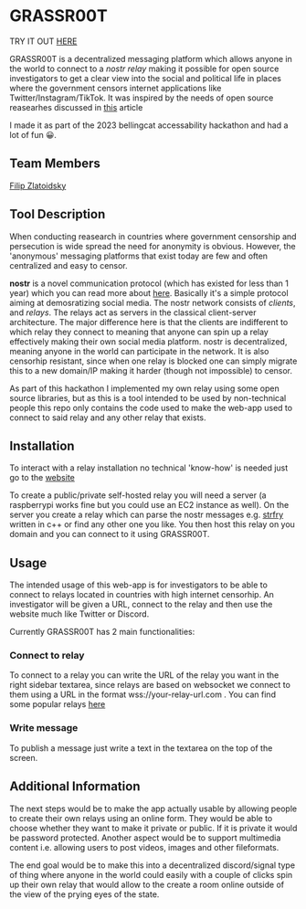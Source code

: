 # GRASSR00T

TRY IT OUT [HERE](https://nostr-relay-connector-n655.vercel.app/)

GRASSR00T is a decentralized messaging platform which allows anyone in the world to connect to a *nostr relay* making it possible for open source investigators to get a clear view into the social and political life in places where the government censors internet applications like Twitter/Instagram/TikTok. It was inspired by the needs of open source reasearhes discussed in [this](https://www.bellingcat.com/resources/2023/04/18/china-challenges-open-source-osint-social-media/) article

I made it as part of the 2023 bellingcat accessability hackathon and had a lot of fun 😀.

## Team Members
[Filip Zlatoidsky](https://github.com/fizlip)
## Tool Description

When conducting reasearch in countries where government censorship and persecution is wide spread the need for anonymity is obvious. However, the 'anonymous' messaging platforms that exist today are few and often centralized and easy to censor. 

**nostr** is a novel communication protocol (which has existed for less than 1 year) which you can read more about [here](https://nostr.com/). Basically it's a simple protocol aiming at demosratizing social media. The nostr network consists of *clients*, and *relays*. The relays act as servers in the classical client-server architecture. The major difference here is that the clients are indifferent to which relay they connect to meaning that anyone can spin up a relay effectively making their own social media platform. nostr is decentralized, meaning anyone in the world can participate in the network. It is also censorhip resistant, since when one relay is blocked one can simply migrate this to a new domain/IP making it harder (though not impossible) to censor. 

As part of this hackathon I implemented my own relay using some open source libraries, but as this is a tool intended to be used by non-technical people this repo only contains the code used to make the web-app used to connect to said relay and any other relay that exists.

## Installation
To interact with a relay installation no technical 'know-how' is needed just go to the [website](https://nostr-relay-connector-n655.vercel.app/)

To create a public/private self-hosted relay you will need a server (a raspberrypi works fine but you could use an EC2 instance as well). On the server you create a relay which can parse the nostr messages e.g. [strfry](https://github.com/hoytech/strfry) written in c++ or find any other one you like. You then host this relay on you domain and you can connect to it using GRASSR00T. 

## Usage

The intended usage of this web-app is for investigators to be able to connect to relays located in countries with high internet censorhip. An investigator will be given a URL, connect to the relay and then use the website much like Twitter or Discord. 

Currently GRASSR00T has 2 main functionalities:

### Connect to relay
To connect to a relay you can write the URL of the relay you want in the right sidebar textarea, since relays are based on websocket we connect to them using a URL in the format wss://your-relay-url.com . You can find some popular relays [here](https://nostr.watch/relays/find)
### Write message
To publish a message just write a text in the textarea on the top of the screen.

## Additional Information
The next steps would be to make the app actually usable by allowing people to create their own relays using an online form. They would be able to choose whether they want to make it private or public. If it is private it would be password protected. Another aspect would be to support 
multimedia content i.e. allowing users to post videos, images and other fileformats. 

The end goal would be to make this into a decentralized discord/signal type of thing where anyone in the world could easily with a couple of clicks spin up their own relay that would allow to the create a room online outside of the view of the prying eyes of the state.

